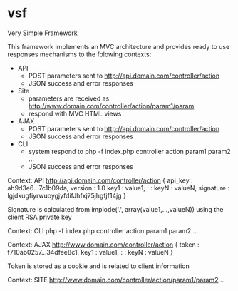 # vsf
Very Simple Framework


This framework implements an MVC architecture
and provides ready to use responses mechanisms to 
the folowing contexts:

  - API 
    - POST parameters sent to http://api.domain.com/controller/action
    - JSON success and error responses 
  - Site 
    - parameters are received as http://www.domain.com/controller/action/param1/param
    - respond with MVC HTML views
  - AJAX
    - POST parameters sent to http://api.domain.com/controller/action
    - JSON success and error responses 
  - CLI
    - system respond to php -f index.php controller action param1 param2 ...
    - JSON success and error responses 

Context: API
http://api.domain.com/controller/action
{
      api_key : ah9d3e6...7c1b09da,
      version : 1.0
      key1 : value1,
      :
      :
      keyN : valueN,
      signature : lgjdkugfiyrwuoygjyfdifJhfxj75jhgfjf14jg
}

Signature is calculated from implode('.', array(value1,...,valueN))
using the client RSA private key

Context: CLI
php -f index.php controller action param1 param2 ...

Context: AJAX
http://www.domain.com/controller/action
{
       token : f710ab0257...34dfee8c1,
       key1 : value1,
       :
       :
       keyN : valueN
}

Token is stored as a cookie and is related to client information

Context: SITE
http://www.domain.com/controller/action/param1/param2...
